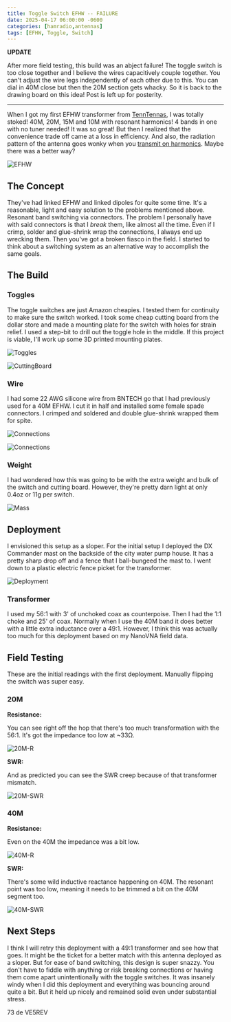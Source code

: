 ```yaml
---
title: Toggle Switch EFHW -- FAILURE
date: 2025-04-17 06:00:00 -0600
categories: [hamradio,antennas]
tags: [EFHW, Toggle, Switch]
---
```


**UPDATE**

After more field testing, this build was an abject failure! The toggle switch is too close together and I believe the wires capacitively couple together. You can't adjust the wire legs independently of each other due to this. You can dial in 40M close but then the 20M section gets whacky. So it is back to the drawing board on this idea! Post is left up for posterity. 

-----

When I got my first EFHW transformer from [TennTennas](https://www.ebay.com/itm/156648684826), I was totally stoked! 40M, 20M, 15M and 10M with resonant harmonics! 4 bands in one with no tuner needed! It was so great! But then I realized that the convenience trade off came at a loss in efficiency. And also, the radiation pattern of the antenna goes wonky when you [transmit on harmonics](https://www.qsl.net/kk4obi/EFHW%20Straight.html). Maybe there was a better way?

![EFHW](/assets/Toggle/ToggleEFHW.webp)

## The Concept

They've had linked EFHW and linked dipoles for quite some time. It's a reasonable, light and easy solution to the problems mentioned above. Resonant band switching via connectors. The problem I personally have with said connectors is that I *break* them, like almost all the time. Even if I crimp, solder and glue-shrink wrap the connections, I always end up wrecking them. Then you've got a broken fiasco in the field. I started to think about a switching system as an alternative way to accomplish the same goals.

## The Build

### Toggles

The toggle switches are just Amazon cheapies. I tested them for continuity to make sure the switch worked. I took some cheap cutting board from the dollar store and made a mounting plate for the switch with holes for strain relief. I used a step-bit to drill out the toggle hole in the middle. If this project is viable, I'll work up some 3D printed mounting plates.

![Toggles](/assets/Toggle/Toggle00.webp)

![CuttingBoard](/assets/Toggle/Toggle.webp)

### Wire

I had some 22 AWG silicone wire from BNTECH go that I had previously used for a 40M EFHW. I cut it in half and installed some female spade connectors. I crimped and soldered and double glue-shrink wrapped them for spite. 

![Connections](/assets/Toggle/Toggle01.webp)

![Connections](/assets/Toggle/Toggle02.webp)

### Weight

I had wondered how this was going to be with the extra weight and bulk of the switch and cutting board. However, they're pretty darn light at only 0.4oz or 11g per switch. 

![Mass](/assets/Toggle/Toggle03.webp)

## Deployment

I envisioned this setup as a sloper. For the initial setup I deployed the DX Commander mast on the backside of the city water pump house. It has a pretty sharp drop off and a fence that I ball-bungeed the mast to. I went down to a plastic electric fence picket for the transformer.

![Deployment](/assets/Toggle/Toggle-Sloper.webp)

### Transformer

I used my 56:1 with 3' of unchoked coax as counterpoise. Then I had the 1:1 choke and 25' of coax. Normally when I use the 40M band it does better with a little extra inductance over a 49:1. However, I think this was actually too much for this deployment based on my NanoVNA field data.

## Field Testing

These are the initial readings with the first deployment. Manually flipping the switch was super easy.

### 20M

**Resistance:**

You can see right off the hop that there's too much transformation with the 56:1. It's got the impedance too low at ~33Ω.

![20M-R](/assets/Toggle/TOGGLE_20M-R.webp)

**SWR:**

And as predicted you can see the SWR creep because of that transformer mismatch.

![20M-SWR](/assets/Toggle/TOGGLE_20M-SWR.webp)

### 40M

**Resistance:**

Even on the 40M the impedance was a bit low.

![40M-R](/assets/Toggle/TOGGLE_40M-R.webp)

**SWR:**

There's some wild inductive reactance happening on 40M. The resonant point was too low, meaning it needs to be trimmed a bit on the 40M segment too.

![40M-SWR](/assets/Toggle/TOGGLE_40M-SWR.webp)

## Next Steps

I think I will retry this deployment with a 49:1 transformer and see how that goes. It might be the ticket for a better match with this antenna deployed as a sloper. But for ease of band switching, this design is super snazzy. You don't have to fiddle with anything or risk breaking connections or having them come apart unintentionally with the toggle switches.  It was insanely windy when I did this deployment and everything was bouncing around quite a bit. But it held up nicely and remained solid even under substantial stress.

73 de VE5REV



